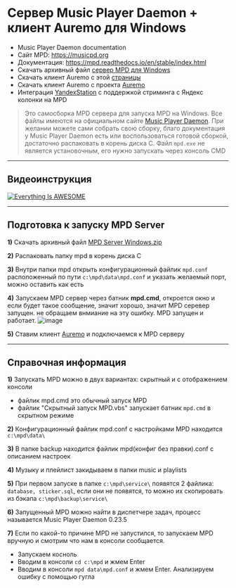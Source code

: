 # Сервер Music Player Daemon + клиент Auremo для Windows

* Music Player Daemon documentation
* Сайт MPD: https://musicpd.org
* Документация: https://mpd.readthedocs.io/en/stable/index.html
* Скачать архивный файл [сервер MPD для Windows](https://github.com/DivanX10/MPD-Server-Windows/raw/main/mpd%20server/MPD%20Server%20for%20Windows.zip)
* Скачать клиент Auremo c этой [страницы](https://github.com/DivanX10/MPD-Server-Windows/raw/main/mpd%20client/Auremo-0.6.1-installer.exe)
* Скачать клиент Auremo с проекта [Auremo](https://code.google.com/archive/p/auremo/downloads)
* Интеграция [YandexStation](https://github.com/AlexxIT/YandexStation#стриминг-музыки) с поддержкой стриминга с Яндекс колонки на MPD

> Это самосборка MPD сервера для запуска MPD на Windows. Все файлы имеются на официальном сайте [Music Player Daemon](https://musicpd.org). При желании можете сами собрать свою сборку, благо документация у Music Player Daemon есть или воспользоваться готовой сборкой, достаточно распаковать в корень диска С. Файл `mpd.exe` не является установочным, его нужно запускать через консоль CMD


***
## Видеоинструкция


[![Everything Is AWESOME](https://user-images.githubusercontent.com/64090632/146078413-ac383385-f418-4ba0-a6ef-0fea29f5726e.jpg)](https://youtu.be/ZumXJ_USO4Y "Everything Is AWESOME")


***

## Подготовка к запуску MPD Server

**1)** Скачать архивный файл [MPD Server Windows.zip](https://github.com/DivanX10/MPD-Server-Windows/raw/main/mpd%20server/MPD%20Server%20for%20Windows.zip)

**2)** Распаковать папку mpd в корень диска С

**3)** Внутри папки mpd открыть конфигурационный файлик `mpd.conf` расположенный по пути `с:\mpd\data\mpd.conf` и указать желаемый порт, можно оставить как есть

**4)** Запускаем MPD сервер через батник **mpd.cmd**, откроется окно и если будет такое сообщение, значит хорошо, значит MPD серевер запущен. не обращаем внмиание на эту ошибку. MPD запущен и работает.
![image](https://user-images.githubusercontent.com/64090632/146062980-ae841eb4-8564-4ff4-8380-cbadf09ae763.png)

**5)** Ставим клиент [Auremo](https://github.com/DivanX10/MPD-Server-Windows/raw/main/mpd%20client/Auremo-0.6.1-installer.exe) и подключаемся к MPD серверу


***

## Справочная информация

**1)** Запускать MPD можно в двух вариантах: скрытный и с отображением консоли
* файлик mpd.cmd это обычный запуск MPD
* файлик "Скрытный запуск MPD.vbs" запускает батник `mpd.cmd` в скрытном режиме

**2)** Конфигурационный файлик mpd.conf с настройками MPD находится `c:\mpd\data\`

**3)** В папке backup находится файлик mpd(конфиг без правки).conf с описанием настроек

**4)** Музыку и плейлист закидываем в папки music и playlists

**5)** При первом запуске в папке `c:\mpd\service\` появятся 2 файлика: `database, sticker.sql`, если они не появятся, то можно их скопировать из бэкапа `c:\mpd\backup\service\`

**6)** Запущенный MPD можно найти в диспетчере задач, процесс называется Music Player Daemon 0.23.5

**7)** Если по какой-то причине MPD не запустился, то запускаем MPD вручную и смотрим что нам в консоли сообщается. 
* Запускаем косноль
* Вводим в консоли `cd c:\mpd` и жмем Enter
* Вводим в консоли `mpd data\mpd.conf` и жмем Enter. Анализируем ошибку с помощью гугла





